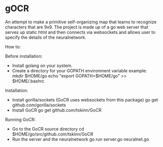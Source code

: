 # gOCR
An attempt to make a primitive self-organizing map that learns to recognize characters that are 9x9. 
The project is made up of a go web server that serves up static html and then connects via websockets and allows user to specify the details of the neuralnetwork.

How to:

Before installation:
 - Install golang on your system.
 - Create a directory for your GOPATH environment variable
   example:
        mkdir $HOME/go
        echo "export GOPATH=$HOME/go" >> $HOME/.bashrc

Installation:
 - Install gorilla/sockets (GoCR uses websockets from this package)
   go get github.com/gorilla/sockets
 - Install GoCR
   go get github.com/tskinn/GoCR

Running GoCR:
 - Go to the GoCR source directory
   cd $HOME/go/src/github.com/tskinn/GoCR
 - Run the server and the neuralnetwork
   go run server.go neuralnet.go
